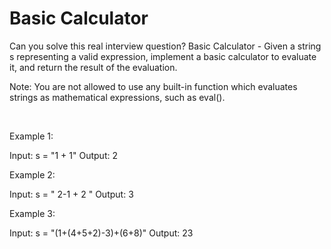 # Basic Calculator

Can you solve this real interview question? Basic Calculator - Given a string s representing a valid expression, implement a basic calculator to evaluate it, and return the result of the evaluation.

Note: You are not allowed to use any built-in function which evaluates strings as mathematical expressions, such as eval().

 

Example 1:


Input: s = "1 + 1"
Output: 2


Example 2:


Input: s = " 2-1 + 2 "
Output: 3


Example 3:


Input: s = "(1+(4+5+2)-3)+(6+8)"
Output: 23